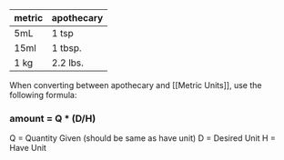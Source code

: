 | metric | apothecary |
| ---- | ----|
| 5mL | 1 tsp |
| 15ml | 1 tbsp. |
| 1 kg | 2.2 lbs. |

When converting between apothecary and [[Metric Units]], use the following formula:
### **amount = Q * (D/H)**
Q = Quantity Given (should be same as have unit)
D = Desired Unit
H = Have Unit